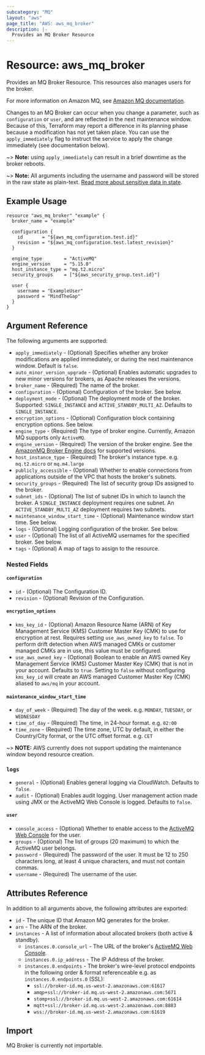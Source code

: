 ```yaml
---
subcategory: "MQ"
layout: "aws"
page_title: "AWS: aws_mq_broker"
description: |-
  Provides an MQ Broker Resource
---
```


# Resource: aws_mq_broker

Provides an MQ Broker Resource. This resources also manages users for the broker.

For more information on Amazon MQ, see [Amazon MQ documentation](https://docs.aws.amazon.com/amazon-mq/latest/developer-guide/welcome.html).

Changes to an MQ Broker can occur when you change a
parameter, such as `configuration` or `user`, and are reflected in the next maintenance
window. Because of this, Terraform may report a difference in its planning
phase because a modification has not yet taken place. You can use the
`apply_immediately` flag to instruct the service to apply the change immediately
(see documentation below).

~> **Note:** using `apply_immediately` can result in a
brief downtime as the broker reboots.

~> **Note:** All arguments including the username and password will be stored in the raw state as plain-text.
[Read more about sensitive data in state](/docs/state/sensitive-data.html).

## Example Usage

```hcl
resource "aws_mq_broker" "example" {
  broker_name = "example"

  configuration {
    id       = "${aws_mq_configuration.test.id}"
    revision = "${aws_mq_configuration.test.latest_revision}"
  }

  engine_type        = "ActiveMQ"
  engine_version     = "5.15.0"
  host_instance_type = "mq.t2.micro"
  security_groups    = ["${aws_security_group.test.id}"]

  user {
    username = "ExampleUser"
    password = "MindTheGap"
  }
}
```

## Argument Reference

The following arguments are supported:

* `apply_immediately` - (Optional) Specifies whether any broker modifications
  are applied immediately, or during the next maintenance window. Default is `false`.
* `auto_minor_version_upgrade` - (Optional) Enables automatic upgrades to new minor versions for brokers, as Apache releases the versions.
* `broker_name` - (Required) The name of the broker.
* `configuration` - (Optional) Configuration of the broker. See below.
* `deployment_mode` - (Optional) The deployment mode of the broker. Supported: `SINGLE_INSTANCE` and `ACTIVE_STANDBY_MULTI_AZ`. Defaults to `SINGLE_INSTANCE`.
* `encryption_options` - (Optional) Configuration block containing encryption options. See below.
* `engine_type` - (Required) The type of broker engine. Currently, Amazon MQ supports only `ActiveMQ`.
* `engine_version` - (Required) The version of the broker engine. See the [AmazonMQ Broker Engine docs](https://docs.aws.amazon.com/amazon-mq/latest/developer-guide/broker-engine.html) for supported versions.
* `host_instance_type` - (Required) The broker's instance type. e.g. `mq.t2.micro` or `mq.m4.large`
* `publicly_accessible` - (Optional) Whether to enable connections from applications outside of the VPC that hosts the broker's subnets.
* `security_groups` - (Required) The list of security group IDs assigned to the broker.
* `subnet_ids` - (Optional) The list of subnet IDs in which to launch the broker. A `SINGLE_INSTANCE` deployment requires one subnet. An `ACTIVE_STANDBY_MULTI_AZ` deployment requires two subnets.
* `maintenance_window_start_time` - (Optional) Maintenance window start time. See below.
* `logs` - (Optional) Logging configuration of the broker. See below.
* `user` - (Optional) The list of all ActiveMQ usernames for the specified broker. See below.
* `tags` - (Optional) A map of tags to assign to the resource.

### Nested Fields

#### `configuration`

* `id` - (Optional) The Configuration ID.
* `revision` - (Optional) Revision of the Configuration.

#### `encryption_options`

* `kms_key_id` - (Optional) Amazon Resource Name (ARN) of Key Management Service (KMS) Customer Master Key (CMK) to use for encryption at rest. Requires setting `use_aws_owned_key` to `false`. To perform drift detection when AWS managed CMKs or customer managed CMKs are in use, this value must be configured.
* `use_aws_owned_key` - (Optional) Boolean to enable an AWS owned Key Management Service (KMS) Customer Master Key (CMK) that is not in your account. Defaults to `true`. Setting to `false` without configuring `kms_key_id` will create an AWS managed Customer Master Key (CMK) aliased to `aws/mq` in your account.

#### `maintenance_window_start_time`

* `day_of_week` - (Required) The day of the week. e.g. `MONDAY`, `TUESDAY`, or `WEDNESDAY`
* `time_of_day` - (Required) The time, in 24-hour format. e.g. `02:00`
* `time_zone` - (Required) The time zone, UTC by default, in either the Country/City format, or the UTC offset format. e.g. `CET`

~> **NOTE:** AWS currently does not support updating the maintenance window beyond resource creation.

### `logs`

* `general` - (Optional) Enables general logging via CloudWatch. Defaults to `false`.
* `audit` - (Optional) Enables audit logging. User management action made using JMX or the ActiveMQ Web Console is logged. Defaults to `false`.

#### `user`

* `console_access` - (Optional) Whether to enable access to the [ActiveMQ Web Console](http://activemq.apache.org/web-console.html) for the user.
* `groups` - (Optional) The list of groups (20 maximum) to which the ActiveMQ user belongs.
* `password` - (Required) The password of the user. It must be 12 to 250 characters long, at least 4 unique characters, and must not contain commas.
* `username` - (Required) The username of the user.

## Attributes Reference

In addition to all arguments above, the following attributes are exported:

* `id` - The unique ID that Amazon MQ generates for the broker.
* `arn` - The ARN of the broker.
* `instances` - A list of information about allocated brokers (both active & standby).
  * `instances.0.console_url` - The URL of the broker's [ActiveMQ Web Console](http://activemq.apache.org/web-console.html).
  * `instances.0.ip_address` - The IP Address of the broker.
  * `instances.0.endpoints` - The broker's wire-level protocol endpoints in the following order & format referenceable e.g. as `instances.0.endpoints.0` (SSL):
     * `ssl://broker-id.mq.us-west-2.amazonaws.com:61617`
     * `amqp+ssl://broker-id.mq.us-west-2.amazonaws.com:5671`
     * `stomp+ssl://broker-id.mq.us-west-2.amazonaws.com:61614`
     * `mqtt+ssl://broker-id.mq.us-west-2.amazonaws.com:8883`
     * `wss://broker-id.mq.us-west-2.amazonaws.com:61619`

## Import

MQ Broker is currently not importable.
